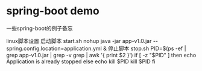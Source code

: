 # spring-boot demo
一些spring-boot的例子备忘

linux脚本设置
启动脚本 start.sh
nohup java -jar app-v1.0.jar --spring.config.location=application.yml &
停止脚本 stop.sh
PID=$(ps -ef | grep app-v1.0.jar | grep -v grep | awk '{ print $2 }')
if [ -z "$PID" ]
then
echo Application is already stopped
else
echo kill $PID
kill $PID
fi

